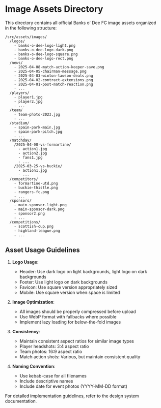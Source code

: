 
# Image Assets Directory

This directory contains all official Banks o' Dee FC image assets organized in the following structure:

```
/src/assets/images/
  /logos/
    - banks-o-dee-logo-light.png
    - banks-o-dee-logo-dark.png
    - banks-o-dee-logo-square.png
    - banks-o-dee-logo-rect.png
  /news/
    - 2025-04-08-match-action-keeper-save.png
    - 2025-04-05-chairman-message.png
    - 2025-04-03-winton-lawson-deals.png 
    - 2025-04-02-contract-extensions.png
    - 2025-04-01-post-match-reaction.png
    - ...
  /players/
    - player1.jpg
    - player2.jpg
    - ...
  /team/
    - team-photo-2023.jpg
    - ...
  /stadium/
    - spain-park-main.jpg
    - spain-park-pitch.jpg
    - ...
  /matchday/
    /2025-04-08-vs-formartine/
      - action1.jpg
      - action2.jpg
      - fans1.jpg
      - ...
    /2025-03-25-vs-buckie/
      - action1.jpg
      - ...
  /competitors/
    - formartine-utd.png
    - buckie-thistle.png
    - rangers-fc.png
    - ...
  /sponsors/
    - main-sponsor-light.png
    - main-sponsor-dark.png
    - sponsor2.png
    - ...
  /competitions/
    - scottish-cup.png
    - highland-league.png
    - ...
```

## Asset Usage Guidelines

1. **Logo Usage**: 
   - Header: Use dark logo on light backgrounds, light logo on dark backgrounds
   - Footer: Use light logo on dark backgrounds
   - Favicon: Use square version appropriately sized
   - Mobile: Use square version when space is limited

2. **Image Optimization**:
   - All images should be properly compressed before upload
   - Use WebP format with fallbacks where possible
   - Implement lazy loading for below-the-fold images

3. **Consistency**:
   - Maintain consistent aspect ratios for similar image types
   - Player headshots: 3:4 aspect ratio
   - Team photos: 16:9 aspect ratio
   - Match action shots: Various, but maintain consistent quality

4. **Naming Convention**:
   - Use kebab-case for all filenames
   - Include descriptive names
   - Include date for event photos (YYYY-MM-DD format)

For detailed implementation guidelines, refer to the design system documentation.
